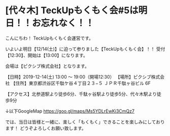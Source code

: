 # [代々木] TeckUpもくもく会#5は明日！！お忘れなく！！

こんにちわ！ TeckUpもくもく会運営です。

いよいよ明日【12/14(土)】に迫って参りました【TeckUpもくもく会】！！
受付【12:30】、開始は【13:00】になります。

会場は【ピクシブ株式会社】となります。

【日時】2019-12-14(土) 13:00 ～ 19:00（開場12:30）
【場所】ピクシブ株式会社
【住所】東京都渋谷区千駄ケ谷４丁目２３−５ ＪＰＲ千駄ヶ谷ビル 6F

【アクセス】北参道駅より徒歩6分、千駄ヶ谷駅より徒歩5分、代々木駅より徒歩9分

↓以下GoogleMap
https://goo.gl/maps/Ms5YDLrEwKi3CmQz7

では、当日は皆様と一緒に、楽しく「もくもく」できることを楽しみにしております！
どうぞよろしくお願い致します。

